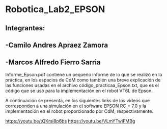 # Robotica_Lab2_EPSON
## Integrantes: 
## -Camilo Andres Apraez Zamora
## -Marcos Alfredo Fierro Sarria

Informe_Epson.pdf contiene un pequeño informe de lo que se realizó en la práctica, en los espacios de CdM como también una breve explicación de las funciones usadas en el archivo código_practicaa_Epson.txt, que es el código que se usó para la implementación en el robot VT6L de Epson.

A continuación se presenta, en los siguientes links de los videos que corresponden a una simulación en el software EPSON RC + 7.0 y la implementación en el robot proporcionado por CdM, respectivamente.

https://youtu.be/tQKrsi8p6bs
https://youtu.be/VLmYTwiFMBg
